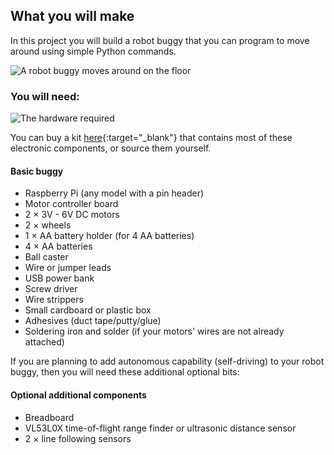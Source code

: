 ## What you will make

In this project you will build a robot buggy that you can program to move around using simple Python commands. 

![A robot buggy moves around on the floor](images/finished.gif)

### You will need:

![The hardware required](images/hardware.jpg)

You can buy a kit [here](https://thepihut.com/products/camjam-edukit-3-robotics){:target="_blank"} that contains most of these electronic components, or source them yourself.

#### Basic buggy
- Raspberry Pi (any model with a pin header)
- Motor controller board
- 2 × 3V - 6V DC motors
- 2 × wheels
- 1 × AA battery holder (for 4 AA batteries)
- 4 × AA batteries
- Ball caster
- Wire or jumper leads
- USB power bank
- Screw driver
- Wire strippers
- Small cardboard or plastic box
- Adhesives (duct tape/putty/glue)
- Soldering iron and solder (if your motors' wires are not already attached)

If you are planning to add autonomous capability (self-driving) to your robot buggy, then you will need these additional optional bits:

#### Optional additional components
- Breadboard
- VL53L0X time-of-flight range finder or ultrasonic distance sensor
- 2 × line following sensors
